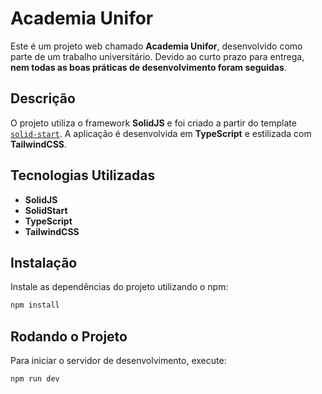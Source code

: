 # Academia Unifor

Este é um projeto web chamado **Academia Unifor**, desenvolvido como parte de um trabalho universitário. Devido ao curto prazo para entrega, **nem todas as boas práticas de desenvolvimento foram seguidas**.

## Descrição

O projeto utiliza o framework **SolidJS** e foi criado a partir do template [`solid-start`](https://start.solidjs.com). A aplicação é desenvolvida em **TypeScript** e estilizada com **TailwindCSS**.

## Tecnologias Utilizadas

- **SolidJS**
- **SolidStart**
- **TypeScript**
- **TailwindCSS**

## Instalação

Instale as dependências do projeto utilizando o npm:

```bash
npm install
```

## Rodando o Projeto

Para iniciar o servidor de desenvolvimento, execute:

```bash
npm run dev
```
